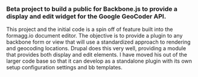### Beta project to build a public for Backbone.js to provide a display and edit widget for the Google GeoCoder API.

This project and the initial code is a spin off of feature built into the formagg.io document editor. The objective is to 
provide a plugin to any backbone form or view that will use a standardized approach to rendering and geocoding 
locations. Drupal does this very well, providing a module that provides both display and edit elements. I have moved his out of the larger code base so that it can develop as a standalone plugin with its own setup configuration
settings and bb templates.


